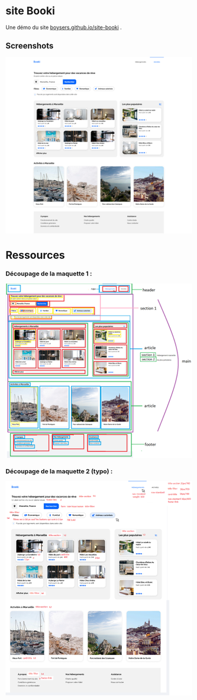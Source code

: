# site Booki

Une démo du site [boysers.github.io/site-booki](https://boysers.github.io/site-booki) .

## Screenshots

![homepage booki](screenshots/homepage-booki.png)

# Ressources

### Découpage de la maquette 1 :

![découpage de la maquette 1](ressources/decoupage-desktop.png)

### Découpage de la maquette 2 (typo) :
![découpage de la maquette 2](ressources/decoupage-balise-html.png)

